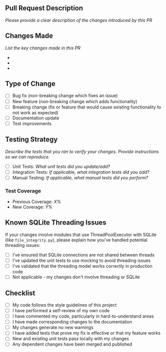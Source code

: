 ## Pull Request Description

*Please provide a clear description of the changes introduced by this PR*

## Changes Made

*List the key changes made in this PR*

- 
- 
- 

## Type of Change

- [ ] Bug fix (non-breaking change which fixes an issue)
- [ ] New feature (non-breaking change which adds functionality)
- [ ] Breaking change (fix or feature that would cause existing functionality to not work as expected)
- [ ] Documentation update
- [ ] Test improvements

## Testing Strategy

*Describe the tests that you ran to verify your changes. Provide instructions so we can reproduce.*

- [ ] Unit Tests: *What unit tests did you update/add?*
- [ ] Integration Tests: *If applicable, what integration tests did you add?*
- [ ] Manual Testing: *If applicable, what manual tests did you perform?*

### Test Coverage
- Previous Coverage: *X%*
- New Coverage: *Y%*

## Known SQLite Threading Issues

If your changes involve modules that use ThreadPoolExecutor with SQLite (like `file_integrity.py`), please explain how you've handled potential threading issues:

- [ ] I've ensured that SQLite connections are not shared between threads
- [ ] I've updated the unit tests to use mocking to avoid threading issues
- [ ] I've validated that the threading model works correctly in production code
- [ ] Not applicable - my changes don't involve threading or SQLite

## Checklist

- [ ] My code follows the style guidelines of this project
- [ ] I have performed a self-review of my own code
- [ ] I have commented my code, particularly in hard-to-understand areas
- [ ] I have made corresponding changes to the documentation
- [ ] My changes generate no new warnings
- [ ] I have added tests that prove my fix is effective or that my feature works
- [ ] New and existing unit tests pass locally with my changes
- [ ] Any dependent changes have been merged and published